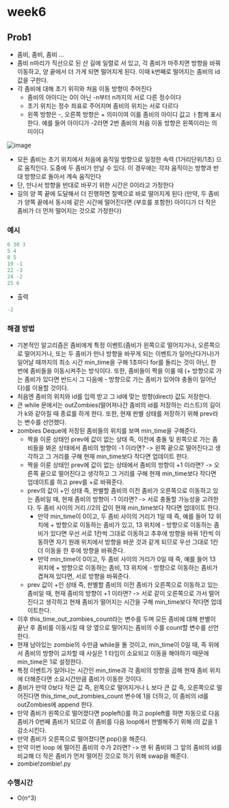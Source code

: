 
# week6
## Prob1
- 좀비, 좀비, 좀비 ... 
- 좀비 n마리가 직선으로 된 산 길에 일렬로 서 있고, 각 좀비가 마주치면 방향을 바꿔 이동하고, 양 끝에서 더 가게 되면 떨어지게 된다. 이때 k번째로 떨어지는 좀비의 id 값을 구한다.
- 각 좀비에 대해 초기 위히와 처음 이동 방향이 주어진다
  - 좀비의 아이디는 0이 아닌 -n부터 n까지의 서로 다른 정수이다
  -  초기 위치는 정수 좌표로 주어지며 좀비의 위치는 서로 다르다
  -  왼쪽 방향은 -, 오른쪽 방향은 + 의미이여 이를 좀비의 아이디 값고 ㅏ함께 표시한다. 예를 들어 아이디가 -2라면 2번 좀비의 처음 이동 방향은 왼쪽이라는 의미이다

![image](https://user-images.githubusercontent.com/61898890/161786628-6efc8886-2ca5-426e-a156-68c31c27de8a.png)

  - 모든 좀비는 초기 위치에서 처음에 움직일 방향으로 일정한 속력 (1거리단위/1초) 으로 움직인다. 도중에 두 좀비가 만날 수 있다. 이 경우에는 각자 움직이는 방향과 반대 방향으로 돌아서 계속 움직인다
  - 단, 만나서 방향을 반대로 바꾸기 위한 시간은 0이라고 가정한다
  - 길의 양 쪽 끝에 도달해서 더 진행하면 절벽으로 바로 떨어지게 된다  (만약, 두 좀비가 양쪽 끝에서 동시에 같은 시간에 떨어진다면 (부호를 포함한) 아이디가 더 작은 좀비가 더 먼저 떨어지는 것으로 가정한다)
  
  
### 예시
```python
6 30 3
5 4
8 5
19 -1
22 -3
24 -2
25 6

```
- 출력

```python
-2
```
### 해결 방법
- 기본적인 알고리즘은 좀비에게 특정 이벤트(좀비가 왼쪽으로 떨어지거나, 오른쪽으로 떨어지거나, 또는 두 좀비가 만나 방향을 바꾸게 되는 이벤트가 일어난다거나)가 일어날 때까지의 최소 시간 min_time을 구해 1초마다 for를 돌리는 것이 아닌, 한 번에 좀비들을 이동시켜주는 방식이다. 또한, 좀비들이 짝을 이룰 때 (+ 방향으로 가는 좀비가 있다면 반드시 그 다음에 - 방향으로 가는 좀비가 있어야 충돌이 일어난다)를 이용할 것이다. 
- 처음엔 좀비의 위치와 id를 입력 받고 그 id에 맞는 방향(direct) 값도 저장한다.
- 큰 while 문에서는 outZombies(떨어져나간 좀비의 id를 저장하는 리스트)의 길이가 k와 같아질 때 종료를 하게 한다. 또한, 현재 판별 상태를 저장하기 위해 prev라는 변수를 선언했다. 
- zombies Deque에 저장된 좀비들의 위치를 보며 min_time을 구해준다.
  -  짝을 이룬 상태인 prev에 값이 없는 상태 즉, 이전에 충돌 및 왼쪽으로 가는 좀비들을 봐온 상태에서 좀비의 방향이 -1 이라면? -> 왼쪽 끝으로 떨어진다고 생각하고 그 거리를 구해 현재 min_time보다 작다면 업데이트 한다.
  -  짝을 이룬 상태인 prev에 값이 없는 상태에서 좀비의 방향이 +1 이라면? -> 오른쪽 끝으로 떨어진다고 생각하고 그 거리를 구해 현재 min_time보다 작다면 업데이트를 하고 prev를 +로 바꿔준다.
  -  prev의 값이 +인 상태 즉, 판별할 좀비의 이전 좀비가 오른쪽으로 이동하고 있는 좀비일 때, 현재 좀비의 방향이 -1 이라면? -> 서로 충돌할 가능성을 고려한다. 두 좀비 사이의 거리 //2의 값이 현재 min_time보다 작다면 업데이트 한다. 
      -  만약 min_time이 0이고, 두 좀비 사이의 거리가 1일 때 즉, 예를 들어 12 위치에 + 방향으로 이동하는 좀비가 있고, 13 위치에 - 방향으로 이동하는 좀비가 있다면 우선 서로 1칸씩 그대로 이동하고 추후에 방향을 바꿔 1칸씩 이동하면 자기 원래 위치에서 방향을 바꾼 것과 같게 되므로 우선 그대로 1칸 더 이동을 한 후에 방향을 바꿔준다. 
      -  만약 min_time이 0이고, 두 좀비 사이의 거리가 0일 때 즉, 예를 들어 13 위치에 + 방향으로 이동하는 좀비, 13 위치에 - 방향으로 이동하는 좀비가 겹쳐져 있다면, 서로 방향을 바꿔준다. 
  - prev 값이 +인 상태 즉, 판별할 좀비의 이전 좀비가 오른쪽으로 이동하고 있는 좀비일 때, 현재 좀비의 방향이 +1 이라면? -> 서로 같이 오른쪽으로 가서 떨어진다고 생각하고 현재 좀비가 떨어지는 시간을 구해 min_time보다 작다면 업데이트한다. 
- 이후 this_time_out_zombies_count라는 변수를 두며 모든 좀비에 대해 판별이 끝난 후 좀비를 이동시킬 때 양 옆으로 떨어지는 좀비의 수를 count할 변수를 선언한다. 
- 현재 남아있는 zombie의 수만큼 while을 돌 것이고, min_time이 0일 때, 즉 위에서 좀비의 방향이 교차할 때 사실은 1 타임이 소요되고 이동을 해야하기 때문에 min_time은 1로 설정한다.
- 특정 이벤트가 일어나는 시간인 min_time과 각 좀비의 방향을 곱해 현재 좀비 위치에 더해준다면 소요시간만큼 좀비가 이동한 것이다. 
- 좀비가 만약 0보다 작은 값 즉, 왼쪽으로 떨어지거나 L 보다 큰 값 즉, 오른쪽으로 떨어진다면 this_time_out_zombies_count 변수에 1을 더하고, 이 좀비의 id를 outZombies에 append 한다. 
- 만약 좀비가 왼쪽으로 떨어졌다면 popleft()를 하고 popleft를 하면 자동으로 다음 좀비가 0번째 좀비가 되므로 이 좀비를 다음 loop에서 판별해주기 위해 i의 값을 1 감소시킨다.
- 만약 좀비가 오른쪽으로 떨어졌다면 pop()을 해준다.
- 만약 이번 loop 에 떨어진 좀비의 수가 2라면? -> 맨 뒤 좀비와 그 앞의 좀비의 id를 비교해 더 작은 좀비가 먼저 떨어진 것으로 하기 위해 swap을 해준다. 
- zombie!zombie!.py


### 수행시간
- O(n^3)






